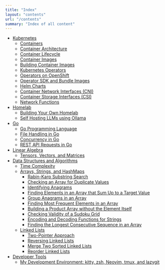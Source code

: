 ```yaml
---
title: "Index"
layout: "contents"
url: "/contents"
summary: "Index of all content"
---
```


-  <a target=_blank href="/posts/kubernetes/">Kubernetes</a>
    -  <a target=_blank href="/posts/kubernetes/containers/">Containers</a>
    -  <a target=_blank href="/posts/kubernetes/container-architecture/">Container Architecture</a>
    -  <a target=_blank href="/posts/kubernetes/container-lifecycle/">Container Lifecycle</a>
    -  <a target=_blank href="/posts/kubernetes/container-images/">Container Images</a>
    -  <a target=_blank href="/posts/kubernetes/building-container-images/">Building Container Images</a>
    -  <a target=_blank href="/posts/kubernetes/kubernetes-operators/">Kubernetes Operators</a>
    -  <a target=_blank href="/posts/kubernetes/operators-on-openshift/">Operators on OpenShift</a>
    -  <a target=_blank href="/posts/kubernetes/operator-sdk/">Operator SDK and Bundle Images</a>
    -  <a target=_blank href="/posts/kubernetes/helm-charts/">Helm Charts</a>
    -  <a target=_blank href="/posts/kubernetes/container-network-interfaces/">Container Network Interfaces (CNI)</a>
    -  <a target=_blank href="/posts/kubernetes/container-storage-interfaces/">Container Storage Interfaces (CSI)</a>
    -  <a target=_blank href="/posts/kubernetes/network-functions/">Network Functions</a>
-  <a target=_blank href="/posts/homelab/">Homelab</a>
    -  <a target=_blank href="/posts/homelab/building-your-own-homelab/">Building Your Own Homelab</a>
    -  <a target=_blank href="/posts/homelab/self-hosting-ollama/">Self Hosting LLMs using Ollama</a>
-  <a target=_blank href="/posts/go/">Go</a>
    -  <a target=_blank href="/posts/go/go-programming-language/">Go Programming Language</a>
    -  <a target=_blank href="/posts/go/file-handling-in-go/">File Handling in Go</a>
    -  <a target=_blank href="/posts/go/concurrency-in-go/">Concurrency in Go</a>
    -  <a target=_blank href="/posts/go/rest-api-requests-in-go/">REST API Requests in Go</a>
-  <a target=_blank href="/posts/linear-algebra/">Linear Algebra</a>
    -  <a target=_blank href="/posts/linear-algebra/tensors/">Tensors, Vectors, and Matrices</a>
-  <a target=_blank href="/posts/dsa/">Data Structures and Algorithms</a>
    -  <a target=_blank href="/posts/dsa/time-complexity/">Time Complexity</a>
    -  <a target=_blank href="/posts/dsa/arrays-strings-hashmaps/">Arrays, Strings, and HashMaps</a>
        *  <a target=_blank href="/posts/dsa/rabin-karp-substring-search/">Rabin-Karp Substring Search</a>
        *  <a target=_blank href="/posts/dsa/contains-duplicate/">Checking an Array for Duplicate Values</a>
        *  <a target=_blank href="/posts/dsa/is-anagram/">Identifying Anagrams</a>
        *  <a target=_blank href="/posts/dsa/two-sums/">Finding Elements in an Array that Sum Up to a Target Value</a>
        *  <a target=_blank href="/posts/dsa/group-anagrams/">Group Anagrams in an Array</a>
        *  <a target=_blank href="/posts/dsa/top-k-frequent/">Finding Most Frequent Elements in an Array</a>
        *  <a target=_blank href="/posts/dsa/product-except-self/">Building a Product Array without the Element Itself</a>
        *  <a target=_blank href="/posts/dsa/is-valid-sudoku/">Checking Validity of a Sudoku Grid</a>
        *  <a target=_blank href="/posts/dsa/encoding-and-decoding-strings/">Encoding and Decoding Functions for Strings</a>
        *  <a target=_blank href="/posts/dsa/longest-consecutive/">Finding the Longest Consecutive Sequence in an Array</a>
    -  <a target=_blank href="/posts/dsa/linked-lists/">Linked Lists</a>
        *  <a target=_blank href="/posts/dsa/two-pointers-approach/">Two-Pointer Approach</a>
        *  <a target=_blank href="/posts/dsa/reverse-linked-lists/">Reversing Linked Lists</a>
        *  <a target=_blank href="/posts/dsa/merge-sorted-linked-lists/">Merge Two Sorted Linked Lists</a>
        *  <a target=_blank href="/posts/dsa/reorder-linked-list/">Reorder Linked Lists</a>
-  <a target=_blank href="/posts/developer-tools/">Developer Tools</a>  
    -  <a target=_blank href="/posts/developer-tools/my-development-environment/">My Development Environment: kitty, zsh, Neovim, tmux, and lazygit</a>

